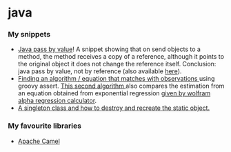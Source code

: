 # java

### My snippets

* [Java pass by value](http://groovyconsole.appspot.com/script/5150188356239360)! A snippet showing that on send objects to a method, the method receives a copy of a reference, although it points to the original object it does not change the reference itself. Conclusion: java pass by value, not by reference \(also available [here](https://ideone.com/HTJ2Nc)\). 
* [Finding an algorithm / equation that matches with observations ](http://groovyconsole.appspot.com/script/5203477827420160)using groovy assert. [This second algorithm ](http://groovyconsole.appspot.com/script/5097740564430848)also compares the estimation from an equation obtained from exponential regression [given by wolfram alpha regression calculator](https://www.wolframalpha.com/widgets/view.jsp?id=a96a9e81ac4bbb54f8002bb61b8d3472).
* [A singleton class and how to destroy and recreate the static object.](https://ideone.com/me1NvQ)

### My favourite libraries

* [Apache Camel](apache-camel.md)

